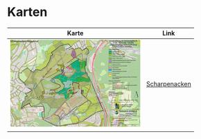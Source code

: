 # Karten

| Karte | Link |
|-----|---------------|
|     ![Scharpenacken](/docs/Scharpenacken.jpg)|[Scharpenacken](https://maptal.github.io/Scharpenacken/)               |
|     |               |
